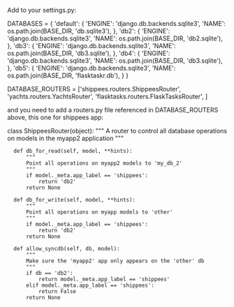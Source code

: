 Add to your settings.py:


  DATABASES = {
      'default': {
          'ENGINE': 'django.db.backends.sqlite3',
          'NAME': os.path.join(BASE_DIR, 'db.sqlite3'),
      },
      'db2': {
          'ENGINE': 'django.db.backends.sqlite3',
          'NAME': os.path.join(BASE_DIR, 'db2.sqlite'),
      },
      'db3': {
          'ENGINE': 'django.db.backends.sqlite3',
          'NAME': os.path.join(BASE_DIR, 'db3.sqlite'),
      },
      'db4': {
          'ENGINE': 'django.db.backends.sqlite3',
          'NAME': os.path.join(BASE_DIR, 'db3.sqlite'),
      },
      'db5': {
          'ENGINE': 'django.db.backends.sqlite3',
          'NAME': os.path.join(BASE_DIR, 'flasktaskr.db'),
      }
  }

  DATABASE_ROUTERS = ['shippees.routers.ShippeesRouter',
                    'yachts.routers.YachtsRouter',
                    'flasktasks.routers.FlaskTasksRouter',
                    ]
                    

and you need to add a routers.py file referenced in DATABASE_ROUTERS above, this one for shippees app:


  class ShippeesRouter(object):
      """
      A router to control all database operations on models in
      the myapp2 application
      """
 
      def db_for_read(self, model, **hints):
          """
          Point all operations on myapp2 models to 'my_db_2'
          """
          if model._meta.app_label == 'shippees':
              return 'db2'
          return None
 
      def db_for_write(self, model, **hints):
          """
          Point all operations on myapp models to 'other'
          """
          if model._meta.app_label == 'shippees':
              return 'db2'
          return None
 
      def allow_syncdb(self, db, model):
          """
          Make sure the 'myapp2' app only appears on the 'other' db
          """
          if db == 'db2':
              return model._meta.app_label == 'shippees'
          elif model._meta.app_label == 'shippees':
              return False
          return None

